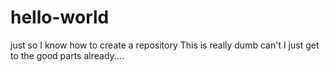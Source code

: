 # hello-world
just so I know how to create a repository
This is really dumb can't I just get to the good parts already....
